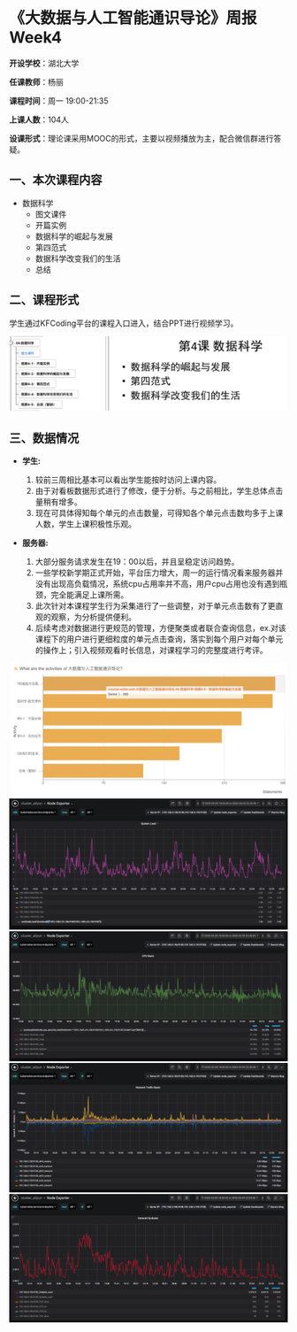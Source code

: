 《大数据与人工智能通识导论》周报 Week4
=
**开设学校**：湖北大学

**任课教师**：杨丽

**课程时间**：周一 19:00-21:35

**上课人数**：104人

**设课形式**：理论课采用MOOC的形式，主要以视频播放为主，配合微信群进行答疑。

一、本次课程内容
-

- 数据科学
  - 图文课件
  - 开篇实例
  - 数据科学的崛起与发展
  - 第四范式
  - 数据科学改变我们的生活
  - 总结

二、课程形式
-

学生通过KFCoding平台的课程入口进入，结合PPT进行视频学习。

![](./Images/week4.1.png)

三、数据情况
-

- **学生:**
  1. 较前三周相比基本可以看出学生能按时访问上课内容。
  2. 由于对看板数据形式进行了修改，便于分析。与之前相比，学生总体点击量稍有增多。
  3. 现在可具体得知每个单元的点击数量，可得知各个单元点击数均多于上课人数，学生上课积极性乐观。

- **服务器:**
  1. 大部分服务请求发生在19：00以后，并且呈稳定访问趋势。
  2. 一些学校新学期正式开始，平台压力增大，周一的运行情况看来服务器并没有出现高负载情况，系统cpu占用率并不高，用户cpu占用也没有遇到瓶颈，完全能满足上课所需。
  3. 此次针对本课程学生行为采集进行了一些调整，对于单元点击数有了更直观的观察，为分析提供便利。
  4. 后续考虑对数据进行更规范的管理，方便聚类或者联合查询信息，ex.对该课程下的用户进行更细粒度的单元点击查询，落实到每个用户对每个单元的操作上；引入视频观看时长信息，对课程学习的完整度进行考评。

![](./Images/week4.2.png)
![](./Images/week4.3.png)
![](./Images/week4.4.png)
![](./Images/week4.5.png)
![](./Images/week4.6.png)